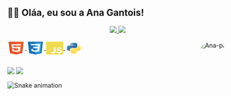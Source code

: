 ## 👋🏻 Oláa, eu sou a Ana Gantois!

<div align="center">
  <a href="https://github.com/anapgantois">
  <img height="150em" src="https://github-readme-stats.vercel.app/api?username=anapgantois&show_icons=true&theme=rose_pine&include_all_commits=true&count_private=true"/>
  <img height="150em" src="https://github-readme-stats.vercel.app/api/top-langs/?username=anapgantois&layout=compact&langs_count=7&theme=rose_pine"/>
</div>
  
<div style="display: inline_block"><br>
  
  <img align="center" alt="HTML icon" height="30" width="40" src="https://raw.githubusercontent.com/devicons/devicon/master/icons/html5/html5-original.svg">
  <img align="center" alt="CSS Icon" height="30" width="40" src="https://raw.githubusercontent.com/devicons/devicon/master/icons/css3/css3-original.svg">
  <img align="center" alt="Js icon" height="30" width="40" src="https://raw.githubusercontent.com/devicons/devicon/master/icons/javascript/javascript-plain.svg">
  <img align="center" alt="Python Icon" height="30" width="40" src="https://raw.githubusercontent.com/devicons/devicon/master/icons/python/python-original.svg">
  <img align="right" alt="Ana-pic" height="150" style="border-radius:50px;" src="https://imagizer.imageshack.com/v2/640x480q90/922/tOkw2B.png">
</div>
  
  ##
 
<div> 
  <a href = "mailto:anapgantois@gmail.com"><img src="https://img.shields.io/badge/-Gmail-%23333?style=for-the-badge&logo=gmail&logoColor=white" target="_blank"></a>
  <a href="https://www.linkedin.com/in/anapgantois/" target="_blank"><img src="https://img.shields.io/badge/-LinkedIn-%230077B5?style=for-the-badge&logo=linkedin&logoColor=white" target="_blank"></a> 
 
  ![Snake animation](https://github.com/anapgantois/anapgantois/blob/output/github-contribution-grid-snake.svg)
 
</div>
